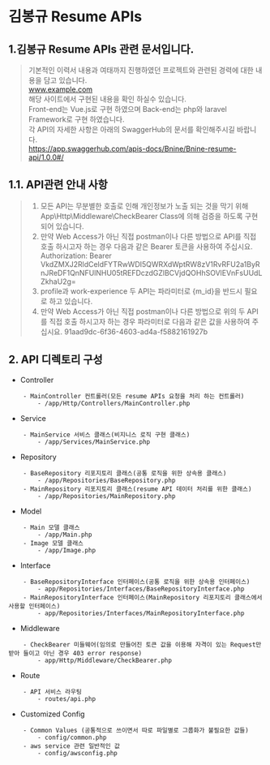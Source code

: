 # 김봉규 Resume APIs
## 1.김봉규 Resume APIs 관련 문서입니다.
> 기본적인 이력서 내용과 여태까지 진행하였던 프로젝트와 관련된 경력에 대한 내용을 담고 있습니다.   
> www.example.com   
> 해당 사이트에서 구현된 내용을 확인 하실수 있습니다.   
> Front-end는 Vue.js로 구현 하였으며 Back-end는 php와 laravel Framework로 구현 하였습니다.   
> 각 API의 자세한 사항은 아래의 SwaggerHub의 문서를 확인해주시길 바랍니다.   
> https://app.swaggerhub.com/apis-docs/Bnine/Bnine-resume-api/1.0.0#/
## 1.1. API관련 안내 사항
> 1. 모든 API는 무분별한 호출로 인해 개인정보가 노출 되는 것을 막기 위해 App\Http\Middleware\CheckBearer Class에 의해 검증을 하도록 구현되어 있습니다.
> 2. 만약 Web Access가 아닌 직접 postman이나 다른 방법으로 API를 직접 호출 하시고자 하는 경우 다음과 같은 Bearer 토큰을 사용하여 주십시요.  Authorization: Bearer VkdZMXJ2RldCeldFYTRwWDI5QWRXdWptRW8zV1RvRFU2a1ByRnJReDF1QnNFUlNHU05tREFDczdGZlBCVjdQOHhSOVlEVnFsUUdLZkhaU2g=
> 3. profile과 work-experience 두 API는 파라미터로 {m_id}을 반드시 필요로 하고 있습니다. 
> 4. 만약 Web Access가 아닌 직접 postman이나 다른 방법으로 위의 두 API를 직접 호출 하시고자 하는 경우 파라미터로 다음과 같은 값을 사용하여 주십시요.  91aad9dc-6f36-4603-ad4a-f5882161927b
## 2. API 디렉토리 구성
- Controller
```
    - MainController 컨트롤러(모든 resume APIs 요청을 처리 하는 컨트롤러)
        - /app/Http/Controllers/MainController.php
```
- Service
```
    - MainService 서비스 클래스(비지니스 로직 구현 클래스)
        - /app/Services/MainService.php
```
- Repository
```
    - BaseRepository 리포지토리 클래스(공통 로직을 위한 상속용 클래스)
        - /app/Repositories/BaseRepository.php
    - MainRepository 리포지토리 클래스(resume API 데이터 처리를 위한 클래스)
        - /app/Repositories/MainRepository.php
```
- Model
```
    - Main 모델 클래스
        - /app/Main.php
    - Image 모델 클래스
        - /app/Image.php
```
- Interface
```
    - BaseRepositoryInterface 인터페이스(공통 로직을 위한 상속용 인터페이스)
        - app/Repositories/Interfaces/BaseRepositoryInterface.php
    - MainRepositoryInterface 인터페이스(MainRepository 리포지토리 클래스에서 사용할 인터페이스)
        - app/Repositories/Interfaces/MainRepositoryInterface.php
```
- Middleware
```
    - CheckBearer 미들웨어(임의로 만들어진 토큰 값을 이용해 자격이 있는 Request만 받아 들이고 아닌 경우 403 error response)
        - app/Http/Middleware/CheckBearer.php
```
- Route
```
    - API 서비스 라우팅
        - routes/api.php
```
- Customized Config
```
    - Common Values (공통적으로 쓰이면서 따로 파일별로 그룹화가 불필요한 값들)
        - config/common.php
    - aws service 관련 일반적인 값
        - config/awsconfig.php
```
